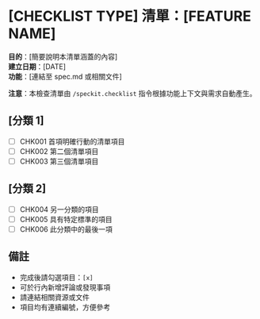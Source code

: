 # [CHECKLIST TYPE] 清單：[FEATURE NAME]

**目的**：[簡要說明本清單涵蓋的內容]  
**建立日期**：[DATE]  
**功能**：[連結至 spec.md 或相關文件]

**注意**：本檢查清單由 `/speckit.checklist` 指令根據功能上下文與需求自動產生。

<!-- 
  ============================================================================
  重要說明：下方的清單項目僅為範例，僅供說明用途。
  
  /speckit.checklist 指令產生的清單必須依據以下內容替換為實際項目：
  - 使用者具體的清單需求
  - 來自 spec.md 的功能需求
  - 來自 plan.md 的技術上下文
  - 來自 tasks.md 的實作細節
  
  請勿在產生的清單檔案中保留這些範例項目。
  ============================================================================
-->

## [分類 1]

- [ ] CHK001 首項明確行動的清單項目
- [ ] CHK002 第二個清單項目
- [ ] CHK003 第三個清單項目

## [分類 2]

- [ ] CHK004 另一分類的項目
- [ ] CHK005 具有特定標準的項目
- [ ] CHK006 此分類中的最後一項

## 備註

- 完成後請勾選項目：`[x]`
- 可於行內新增評論或發現事項
- 請連結相關資源或文件
- 項目均有連續編號，方便參考
